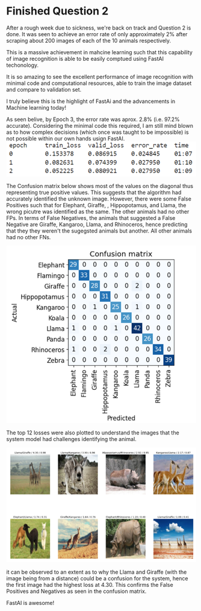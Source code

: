 # Finished Question 2

After a rough week due to sickness, we're back on track and Question 2 is done. It was seen to achieve an error rate of only approximately 2% after scraping about 200 images of each of the 10 animals respectively.

This is a massive achievement in mahcine learning such that this capability of image recognition is able to be easily comptued using FastAI techonology. 

It is so amazing to see the excellent performance of image recognition with minimal code and computational resources, able to train the image dataset and compare to validation set. 

I truly believe this is the highlight of FastAi and the advancements in Machine learning today!

As seen belive, by Epoch 3, the error rate was aprox. 2.8% (i.e. 97.2% accurate). Considering the minimal code this required, I am still mind blown as to how complex decisions (which once was taught to be impossible) is not possible within our own hands usign FastAI.
![Image description](images/epoch2.png)


The Confusion matrix below shows most of the values on the diagonal thus representing true positive values. This suggests that the algorithm had accurately identified the unknown image. However, there were some False Positives such that for Elephant, Giraffe, , Hippopotamus, and Llama, the wrong picutre was identified as the same. The other animals had no other FPs. In terms of False Negatives, the animals that suggested a False Negative are Giraffe, Kangaroo, Llama, and Rhinoceros, hence predicting that they they weren't the sugegsted animals but another. All other animals had no other FNs.

![Image description](images/conf2.png)

The top 12 losses were also plotted to understand the images that the system model had challenges identifying the animal.

![Image description](images/loss.png)

it can be observed to an extent as to why the Llama and Giraffe (with the image being from a distance) could be a confusion for the system, hence the first image had the highest loss at 4.30. This confirms the False Positives and Negatives as seen in the confusion matrix.

FastAI is awesome!

